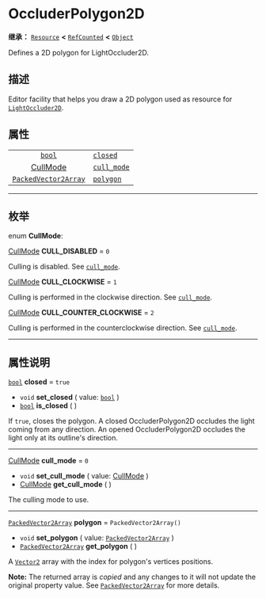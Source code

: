 <!-- ⚠ 请勿编辑本文件 ⚠ -->
<!-- 本文档使用脚本从 WeDot 引擎源码仓库生成。 -->
<!-- 生成脚本：https://github.com/WeDot-Engine/WeDot/tree/master/doc/tools/make_md.py； -->
<!-- 原文件：https://github.com/WeDot-Engine/WeDot/tree/master/doc/classes/OccluderPolygon2D.xml。 -->

<div id="_class_occluderpolygon2d"></div>

# OccluderPolygon2D

**继承：** [`Resource`](class_resource.md) **<** [`RefCounted`](class_refcounted.md) **<** [`Object`](class_object.md)

Defines a 2D polygon for LightOccluder2D.

## 描述

Editor facility that helps you draw a 2D polygon used as resource for [`LightOccluder2D`](class_lightoccluder2d.md).

## 属性

|||
|:-:|:--|
| [`bool`](class_bool.md)                             | [`closed`](class_occluderpolygon2d.md#class_occluderpolygon2d_property_closed)       | ``true``                 |
| [CullMode](#enum_occluderpolygon2d_cullmode)        | [`cull_mode`](class_occluderpolygon2d.md#class_occluderpolygon2d_property_cull_mode) | ``0``                    |
| [`PackedVector2Array`](class_packedvector2array.md) | [`polygon`](class_occluderpolygon2d.md#class_occluderpolygon2d_property_polygon)     | ``PackedVector2Array()`` |

<!-- rst-class:: classref-section-separator -->

---

## 枚举

<div id="_class_enum_occluderpolygon2d_cullmode"></div>

enum **CullMode**: <div id="enum_occluderpolygon2d_cullmode"></div>

<div id="_class_occluderpolygon2d_constant_cull_disabled"></div>

[CullMode](#enum_occluderpolygon2d_cullmode) **CULL_DISABLED** = ``0``

Culling is disabled. See [`cull_mode`](class_occluderpolygon2d.md#class_occluderpolygon2d_property_cull_mode).

<div id="_class_occluderpolygon2d_constant_cull_clockwise"></div>

[CullMode](#enum_occluderpolygon2d_cullmode) **CULL_CLOCKWISE** = ``1``

Culling is performed in the clockwise direction. See [`cull_mode`](class_occluderpolygon2d.md#class_occluderpolygon2d_property_cull_mode).

<div id="_class_occluderpolygon2d_constant_cull_counter_clockwise"></div>

[CullMode](#enum_occluderpolygon2d_cullmode) **CULL_COUNTER_CLOCKWISE** = ``2``

Culling is performed in the counterclockwise direction. See [`cull_mode`](class_occluderpolygon2d.md#class_occluderpolygon2d_property_cull_mode).

<!-- rst-class:: classref-section-separator -->

---

## 属性说明

<div id="_class_occluderpolygon2d_property_closed"></div>

[`bool`](class_bool.md) **closed** = ``true`` <div id="class_occluderpolygon2d_property_closed"></div>

- `void` **set_closed** ( value: [`bool`](class_bool.md) )
- [`bool`](class_bool.md) **is_closed** ( )

If `true`, closes the polygon. A closed OccluderPolygon2D occludes the light coming from any direction. An opened OccluderPolygon2D occludes the light only at its outline's direction.

<!-- rst-class:: classref-item-separator -->

---

<div id="_class_occluderpolygon2d_property_cull_mode"></div>

[CullMode](#enum_occluderpolygon2d_cullmode) **cull_mode** = ``0`` <div id="class_occluderpolygon2d_property_cull_mode"></div>

- `void` **set_cull_mode** ( value: [CullMode](#enum_occluderpolygon2d_cullmode) )
- [CullMode](#enum_occluderpolygon2d_cullmode) **get_cull_mode** ( )

The culling mode to use.

<!-- rst-class:: classref-item-separator -->

---

<div id="_class_occluderpolygon2d_property_polygon"></div>

[`PackedVector2Array`](class_packedvector2array.md) **polygon** = ``PackedVector2Array()`` <div id="class_occluderpolygon2d_property_polygon"></div>

- `void` **set_polygon** ( value: [`PackedVector2Array`](class_packedvector2array.md) )
- [`PackedVector2Array`](class_packedvector2array.md) **get_polygon** ( )

A [`Vector2`](class_vector2.md) array with the index for polygon's vertices positions.

**Note:** The returned array is *copied* and any changes to it will not update the original property value. See [`PackedVector2Array`](class_packedvector2array.md) for more details.

[^virtual]: 本方法通常需要用户覆盖才能生效。
[^const]: 本方法无副作用，不会修改该实例的任何成员变量。
[^vararg]: 本方法除了能接受在此处描述的参数外，还能够继续接受任意数量的参数。
[^constructor]: 本方法用于构造某个类型。
[^static]: 调用本方法无需实例，可直接使用类名进行调用。
[^operator]: 本方法描述的是使用本类型作为左操作数的有效运算符。
[^bitfield]: 这个值是由下列位标志构成位掩码的整数。
[^void]: 无返回值。
